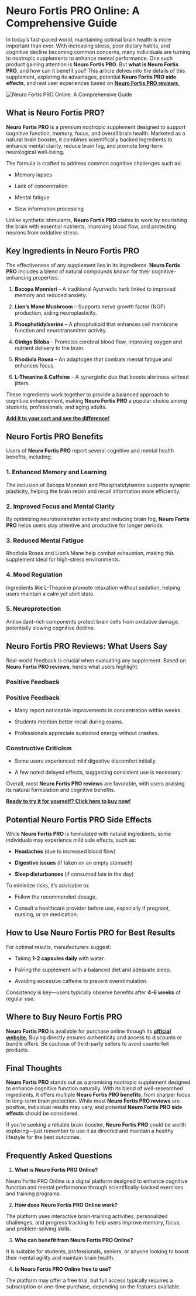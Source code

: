 ﻿
# Neuro Fortis PRO Online: A Comprehensive Guide

In today’s fast-paced world, maintaining optimal brain health is more important than ever. With increasing stress, poor dietary habits, and cognitive decline becoming common concerns, many individuals are turning to nootropic supplements to enhance mental performance. One such product gaining attention is **Neuro Fortis PRO**. But **what is Neuro Fortis PRO**, and how can it benefit you? This article delves into the details of this supplement, exploring its advantages, potential **Neuro Fortis PRO side effects**, and real user experiences based on [**Neuro Fortis PRO reviews**.](https://getneurofortis.com/#aff=MichaelMica)

  ![Neuro Fortis PRO Online: A Comprehensive Guide](https://github.com/samytores/Neuro-Fortis-PRO/blob/d0a28136bcc4a274559fd39b9c6aeb8e7465f083/neurofortis_3_thumb.png)
   

## What is Neuro Fortis PRO?

  

**Neuro Fortis PRO** is a premium nootropic supplement designed to support cognitive function, memory, focus, and overall brain health. Marketed as a natural brain booster, it combines scientifically backed ingredients to enhance mental clarity, reduce brain fog, and promote long-term neurological well-being.

  

The formula is crafted to address common cognitive challenges such as:

  

- Memory lapses

- Lack of concentration

- Mental fatigue

- Slow information processing

  

Unlike synthetic stimulants, **Neuro Fortis PRO** claims to work by nourishing the brain with essential nutrients, improving blood flow, and protecting neurons from oxidative stress.

  

## Key Ingredients in Neuro Fortis PRO

  

The effectiveness of any supplement lies in its ingredients. **Neuro Fortis PRO** includes a blend of natural compounds known for their cognitive-enhancing properties:

  

1.  **Bacopa Monnieri** – A traditional Ayurvedic herb linked to improved memory and reduced anxiety.

2.  **Lion’s Mane Mushroom** – Supports nerve growth factor (NGF) production, aiding neuroplasticity.

3.  **Phosphatidylserine** – A phospholipid that enhances cell membrane function and neurotransmitter activity.

4.  **Ginkgo Biloba** – Promotes cerebral blood flow, improving oxygen and nutrient delivery to the brain.

5.  **Rhodiola Rosea** – An adaptogen that combats mental fatigue and enhances focus.

6.  **L-Theanine &amp; Caffeine** – A synergistic duo that boosts alertness without jitters.

  

These ingredients work together to provide a balanced approach to cognitive enhancement, making **Neuro Fortis PRO** a popular choice among students, professionals, and aging adults.

  **[Add it to your cart and see the difference!](https://getneurofortis.com/#aff=MichaelMica)**

## Neuro Fortis PRO Benefits

  

Users of **Neuro Fortis PRO** report several cognitive and mental health benefits, including:

  

### 1. Enhanced Memory and Learning

  

The inclusion of Bacopa Monnieri and Phosphatidylserine supports synaptic plasticity, helping the brain retain and recall information more efficiently.

  

### 2. Improved Focus and Mental Clarity

  

By optimizing neurotransmitter activity and reducing brain fog, **Neuro Fortis PRO** helps users stay attentive and productive for longer periods.

  

### 3. Reduced Mental Fatigue

  

Rhodiola Rosea and Lion’s Mane help combat exhaustion, making this supplement ideal for high-stress environments.

  

### 4. Mood Regulation

  

Ingredients like L-Theanine promote relaxation without sedation, helping users maintain a calm yet alert state.

  

### 5. Neuroprotection

  

Antioxidant-rich components protect brain cells from oxidative damage, potentially slowing cognitive decline.

  

## Neuro Fortis PRO Reviews: What Users Say

  

Real-world feedback is crucial when evaluating any supplement. Based on **Neuro Fortis PRO reviews**, here’s what users highlight:

  

### Positive Feedback

  

### **Positive Feedback**

  

- Many report noticeable improvements in concentration within weeks.

- Students mention better recall during exams.

- Professionals appreciate sustained energy without crashes.

  

### **Constructive Criticism**

  

- Some users experienced mild digestive discomfort initially.

- A few noted delayed effects, suggesting consistent use is necessary.

  

Overall, most **Neuro Fortis PRO reviews** are favorable, with users praising its natural formulation and cognitive benefits.

 **[Ready to try it for yourself? Click here to buy now!](https://getneurofortis.com/#aff=MichaelMica)** 

## Potential Neuro Fortis PRO Side Effects

  

While **Neuro Fortis PRO** is formulated with natural ingredients, some individuals may experience mild side effects, such as:

  

-  **Headaches** (due to increased blood flow)

-  **Digestive issues** (if taken on an empty stomach)

-  **Sleep disturbances** (if consumed late in the day)

  

To minimize risks, it’s advisable to:

  

- Follow the recommended dosage.

- Consult a healthcare provider before use, especially if pregnant, nursing, or on medication.

  

## How to Use Neuro Fortis PRO for Best Results

  

For optimal results, manufacturers suggest:

  

- Taking **1-2 capsules daily** with water.

- Pairing the supplement with a balanced diet and adequate sleep.

- Avoiding excessive caffeine to prevent overstimulation.

  

Consistency is key—users typically observe benefits after **4-6 weeks** of regular use.

  

## Where to Buy Neuro Fortis PRO

  

**Neuro Fortis PRO** is available for purchase online through its [**official website.**](https://getneurofortis.com/#aff=MichaelMica) Buying directly ensures authenticity and access to discounts or bundle offers. Be cautious of third-party sellers to avoid counterfeit products.

  

## Final Thoughts

  

**Neuro Fortis PRO** stands out as a promising nootropic supplement designed to enhance cognitive function naturally. With its blend of well-researched ingredients, it offers multiple **Neuro Fortis PRO benefits**, from sharper focus to long-term brain protection. While most **Neuro Fortis PRO reviews** are positive, individual results may vary, and potential **Neuro Fortis PRO side effects** should be considered.

  

If you’re seeking a reliable brain booster, **Neuro Fortis PRO** could be worth exploring—just remember to use it as directed and maintain a healthy lifestyle for the best outcomes.

  

## Frequently Asked Questions

  

1.  **What is Neuro Fortis PRO Online?**

Neuro Fortis PRO Online is a digital platform designed to enhance cognitive function and mental performance through scientifically-backed exercises and training programs.

2.  **How does Neuro Fortis PRO Online work?**

The platform uses interactive brain-training activities, personalized challenges, and progress tracking to help users improve memory, focus, and problem-solving skills.

3.  **Who can benefit from Neuro Fortis PRO Online?**

It is suitable for students, professionals, seniors, or anyone looking to boost their mental agility and maintain brain health.

4.  **Is Neuro Fortis PRO Online free to use?**

The platform may offer a free trial, but full access typically requires a subscription or one-time purchase, depending on the features available.
